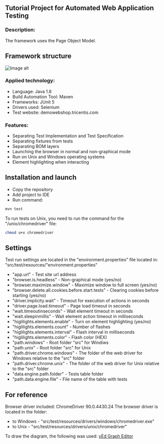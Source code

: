 ## Tutorial Project for Automated Web Application Testing
### Description:
The framework uses the Page Object Model.
## Framework structure
![Image alt](https://github.com/Mirents/ui_test_framework/raw/main/src/test/resources/SchemeFramework.jpg)
### Applied technology:
- Language: Java 1.8
- Build Automation Tool: Maven
- Frameworks: JUnit 5
- Drivers used: Selenium
- Test website: demowebshop.tricentis.com
### Features:
- Separating Test Implementation and Test Specification
- Separating fixtures from tests
- Separating BOM layers
- Launching the browser in normal and non-graphical mode
- Run on Unix and Windows operating systems
- Element highlighting when interacting
## Installation and launch
- Copy the repository
- Add project to IDE
- Run command:
```sh
mvn test
```
To run tests on Unix, you need to run the command for the "/unix/chromedriver" file:
```sh
chmod u+x chromedriver
```
## Settings
Test run settings are located in the "environment.properties" file located in:
"src/test/resources/"environment.properties"
- "app.url" - Test site url address
- "browser.is.headless" - Non-graphical mode (yes/no)
- "browser.maximize.window" - Maximize window to full screen (yes/no)
- "browser.delete.all.cookies.before.start.tests" - Clearing cookies before starting (yes/no)
- "driver.implicity.wait" - Timeout for execution of actions in seconds
- "driver.page.load.timeout" - Page load timeout in seconds
- "wait.timeoutinseconds" - Wait element timeout in seconds
- "wait.sleepinmillis" - Wait element action timeout in milliseconds
- "higlilights.elements.enable" - Turn on element highlighting (yes/no)
- "higlilights.elements.count" - Number of flashes
- "higlilights.elements.interval" - Flash interval in milliseconds
- "higlilights.elements.color" - Flash color (HEX)
- "path.windows" - Root folder "src" for Windiws
- "path.unix" - Root folder "src" for Unix
- "path.driver.chrome.windows" - The folder of the web driver for Windows relative to the "src" folder
- "path.driver.chrome.unix" - The folder of the web driver for Unix relative to the "src" folder
- "data.engine.path.folder" - Tests table folder
- "path.data.engine.file" - File name of the table with tests
## For reference
Browser driver included: ChromeDriver 90.0.4430.24
The browser driver is located in the folder: 
- to Windows - "src/test/resources/drivers/windows/chromedriver.exe"
- to Unix - "src/test/resources/drivers/unix/chromedriver"

To draw the diagram, the following was used: [yEd Graph Editor](https://www.yworks.com/products/yed)
